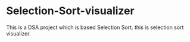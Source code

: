 # Selection-Sort-visualizer
This is a DSA project which is based Selection Sort. this is selection sort visualizer.
